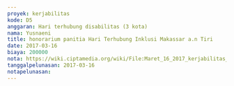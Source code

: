 ```yaml
---
proyek: kerjabilitas
kode: D5
anggaran: Hari terhubung disabilitas (3 kota)
nama: Yusnaeni
title: honorarium panitia Hari Terhubung Inklusi Makassar a.n Tiri
date: 2017-03-16
biaya: 200000
nota: https://wiki.ciptamedia.org/wiki/File:Maret_16_2017_kerjabilitas_D5_relawan_4_neni921.jpg
tanggalpelunasan: 2017-03-16
notapelunasan:
---
```

